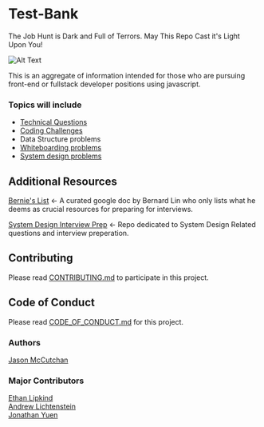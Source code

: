 # Test-Bank
The Job Hunt is Dark and Full of Terrors. May This Repo Cast it's Light Upon You!

![Alt Text](https://media.giphy.com/media/L1iiFwaCvbIVG/giphy.gif)

This is an aggregate of information intended for those who are pursuing front-end or fullstack developer positions using javascript.

### Topics will include
* [Technical Questions](https://github.com/JClutch/Test-Bank/tree/master/Technical_Questions)
* [Coding Challenges](https://github.com/JClutch/Test-Bank/tree/master/Coding_Challenges)
* Data Structure problems
* [Whiteboarding problems](https://github.com/JClutch/Test-Bank/tree/master/Whiteboarding)
* [System design problems](https://github.com/JClutch/Test-Bank/tree/master/System_Design)

## Additional Resources

[Bernie's List](https://docs.google.com/document/d/1G4npWlJrIJluh66C07al3_1kSsHcgrenRSvnnH-HKSQ/edit) 
 <- A curated google doc by Bernard Lin who only lists what he deems as crucial resources for preparing for interviews.

[System Design Interview Prep](https://github.com/checkcheckzz/system-design-interview) <- Repo dedicated to System Design Related questions and interview preperation.

## Contributing
Please read [CONTRIBUTING.md](https://github.com/JClutch/Test-Bank/blob/master/CONTRIBUTING.md) to participate in this project.

## Code of Conduct
Please read [CODE_OF_CONDUCT.md](https://github.com/JClutch/Test-Bank/blob/master/CODE_OF_CONDUCT.md) for this project.

### Authors
[Jason McCutchan](https://github.com/JClutch)


### Major Contributors
[Ethan Lipkind](https://github.com/ethantheman) <br>
[Andrew Lichtenstein](https://github.com/andrewblgithub) <br>
[Jonathan Yuen](https://github.com/lalapro)
